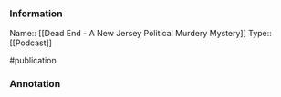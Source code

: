 ### Information

Name:: [[Dead End - A New Jersey Political Murdery Mystery]]
Type:: [[Podcast]]

#publication


### Annotation

